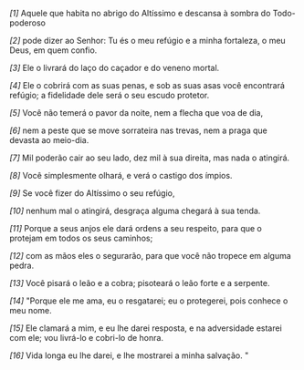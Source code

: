 *[1]* Aquele que habita no abrigo do Altíssimo e descansa à sombra do Todo-poderoso

*[2]* pode dizer ao Senhor: Tu és o meu refúgio e a minha fortaleza, o meu Deus, em quem confio.

*[3]* Ele o livrará do laço do caçador e do veneno mortal.

*[4]* Ele o cobrirá com as suas penas, e sob as suas asas você encontrará refúgio; a fidelidade dele será o seu escudo protetor.

*[5]* Você não temerá o pavor da noite, nem a flecha que voa de dia,

*[6]* nem a peste que se move sorrateira nas trevas, nem a praga que devasta ao meio-dia.

*[7]* Mil poderão cair ao seu lado, dez mil à sua direita, mas nada o atingirá.

*[8]* Você simplesmente olhará, e verá o castigo dos ímpios.

*[9]* Se você fizer do Altíssimo o seu refúgio,

*[10]* nenhum mal o atingirá, desgraça alguma chegará à sua tenda.

*[11]* Porque a seus anjos ele dará ordens a seu respeito, para que o protejam em todos os seus caminhos;

*[12]* com as mãos eles o segurarão, para que você não tropece em alguma pedra.

*[13]* Você pisará o leão e a cobra; pisoteará o leão forte e a serpente.

*[14]* "Porque ele me ama, eu o resgatarei; eu o protegerei, pois conhece o meu nome.

*[15]* Ele clamará a mim, e eu lhe darei resposta, e na adversidade estarei com ele; vou livrá-lo e cobri-lo de honra.

*[16]* Vida longa eu lhe darei, e lhe mostrarei a minha salvação. "

